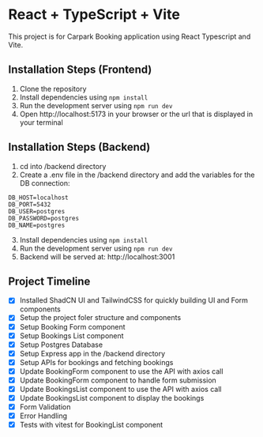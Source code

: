 # React + TypeScript + Vite

This project is for Carpark Booking application using React Typescript and Vite.


## Installation Steps (Frontend)

1. Clone the repository
2. Install dependencies using `npm install`
3. Run the development server using `npm run dev`
4. Open http://localhost:5173 in your browser or the url that is displayed in your terminal


## Installation Steps (Backend)

1. cd into /backend directory
2. Create a .env file in the /backend directory and add the variables for the DB connection:

```
DB_HOST=localhost
DB_PORT=5432
DB_USER=postgres
DB_PASSWORD=postgres
DB_NAME=postgres
```
3. Install dependencies using `npm install`
4. Run the development server using `npm run dev`
5. Backend will be served at: http://localhost:3001


## Project Timeline

- [x] Installed ShadCN UI and TailwindCSS for quickly building UI and Form components 
- [x] Setup the project foler structure and components
- [x] Setup Booking Form component
- [x] Setup Bookings List component
- [x] Setup Postgres Database
- [x] Setup Express app in the /backend directory
- [x] Setup APIs for bookings and fetching bookings
- [x] Update BookingForm component to use the API with axios call
- [x] Update BookingForm component to handle form submission
- [x] Update BookingsList component to use the API with axios call
- [x] Update BookingsList component to display the bookings
- [x] Form Validation
- [x] Error Handling
- [x] Tests with vitest for BookingList component